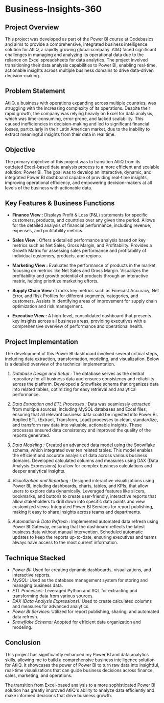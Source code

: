 # Business-Insights-360

## Project Overview

This project was developed as part of the Power BI course at Codebasics and aims to provide a comprehensive, integrated business intelligence solution for AtliQ, a rapidly growing global company. AtliQ faced significant challenges in managing and analyzing its operational data due to the reliance on Excel spreadsheets for data analytics. The project involved transitioning their data analysis capabilities to Power BI, enabling real-time, actionable insights across multiple business domains to drive data-driven decision-making.

## Problem Statement

AtliQ, a business with operations expanding across multiple countries, was struggling with the increasing complexity of its operations. Despite their rapid growth, the company was relying heavily on Excel for data analysis, which was time-consuming, error-prone, and lacked scalability. This caused inefficiencies in decision-making and led to significant financial losses, particularly in their Latin American market, due to the inability to extract meaningful insights from their data in real time.

## Objective

The primary objective of this project was to transition AtliQ from its outdated Excel-based data analysis process to a more efficient and scalable solution: Power BI. The goal was to develop an interactive, dynamic, and integrated Power BI dashboard capable of providing real-time insights, improving operational efficiency, and empowering decision-makers at all levels of the business with actionable data.

## Key Features & Business Functions

- **Finance View :**
Displays Profit & Loss (P&L) statements for specific customers, products, and countries over any given time period.
Allows for the detailed analysis of financial performance, including revenue, expenses, and profitability metrics.

- **Sales View :**
Offers a detailed performance analysis based on key metrics such as Net Sales, Gross Margin, and Profitability.
Provides a Growth Matrix for assessing sales performance and profitability of individual customers, products, and regions.

- **Marketing View :**
Evaluates the performance of products in the market, focusing on metrics like Net Sales and Gross Margin.
Visualizes the profitability and growth potential of products through an interactive matrix, helping prioritize marketing efforts.

- **Supply Chain View :**
Tracks key metrics such as Forecast Accuracy, Net Error, and Risk Profiles for different segments, categories, and customers.
Assists in identifying areas of improvement for supply chain optimization and risk management.

- **Executive View :**
A high-level, consolidated dashboard that presents key insights across all business areas, providing executives with a comprehensive overview of performance and operational health.

## Project Implementation

The development of this Power BI dashboard involved several critical steps, including data extraction, transformation, modeling, and visualization. Below is a detailed overview of the technical implementation.

1. *Database Design and Setup :*
The database serves as the central repository for all business data and ensures consistency and reliability across the platform.
Developed a Snowflake schema that organizes data into related tables, optimizing for easy retrieval and analytical performance.

2. *Data Extraction and ETL Processes :*
Data was seamlessly extracted from multiple sources, including MySQL databases and Excel files, ensuring that all relevant business data could be ingested into Power BI.
Applied ETL (Extract, Transform, Load) processes to clean, standardize, and transform raw data into valuable, actionable insights. These processes ensured data consistency and improved the quality of the reports generated.

3. *Data Modeling :*
Created an advanced data model using the Snowflake schema, which integrated over ten related tables. This model enables the efficient and accurate analysis of data across various business domains.
Developed calculated columns and measures using DAX (Data Analysis Expressions) to allow for complex business calculations and deeper analytical insights.

4. *Visualization and Reporting :*
Designed interactive visualizations using Power BI, including dashboards, charts, tables, and KPIs, that allow users to explore data dynamically.
Leveraged features like slicers, bookmarks, and buttons to create user-friendly, interactive reports that allow stakeholders to drill down into specific data points and view customized views.
Integrated Power BI Services for report publishing, making it easy to share insights across teams and departments.

5. *Automation & Data Refresh :*
Implemented automated data refresh using Power BI Gateway, ensuring that the dashboard reflects the latest business data without manual intervention.
Scheduled automatic updates to keep the reports up-to-date, ensuring executives and teams always have access to the most current information.

## Technique Stacked
- *Power BI:* Used for creating dynamic dashboards, visualizations, and interactive reports.
- *MySQL:* Used as the database management system for storing and managing business data.
- *ETL Processes:* Leveraged Python and SQL for extracting and transforming data from various sources.
- *DAX (Data Analysis Expressions):* Used to create calculated columns and measures for advanced analytics.
- *Power BI Services:* Utilized for report publishing, sharing, and automated data refresh.
- *Snowflake Schema:* Adopted for efficient data organization and modeling.

## Conclusion

This project has significantly enhanced my Power BI and data analytics skills, allowing me to build a comprehensive business intelligence solution for AtliQ. It showcases the power of Power BI to turn raw data into insightful, real-time visualizations that can guide business decisions across finance, sales, marketing, and operations.

The transition from Excel-based analysis to a more sophisticated Power BI solution has greatly improved AtliQ's ability to analyze data efficiently and make informed decisions that drive business growth.
